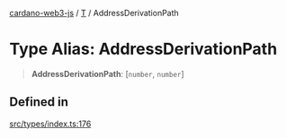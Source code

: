 [cardano-web3-js](../../../index.md) / [T](../index.md) / AddressDerivationPath

# Type Alias: AddressDerivationPath

> **AddressDerivationPath**: [`number`, `number`]

## Defined in

[src/types/index.ts:176](https://github.com/xray-network/cardano-web3-js/blob/0efa60054f9e70c553f4bc789b93f1afba32576f/src/types/index.ts#L176)
